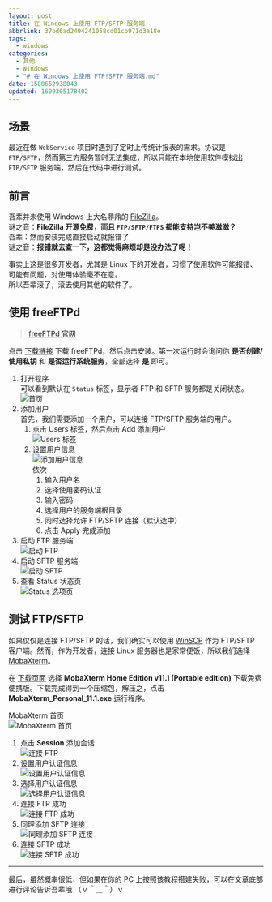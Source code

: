 ```yaml
---
layout: post
title: 在 Windows 上使用 FTP/SFTP 服务端
abbrlink: 37bd6ad2404241058cd01cb971d3e18e
tags:
  - windows
categories:
  - 其他
  - Windows
  - "# 在 Windows 上使用 FTP!SFTP 服务端.md"
date: 1580652938043
updated: 1609305178402
---
```


## 场景

最近在做 `WebService` 项目时遇到了定时上传统计报表的需求。协议是 `FTP/SFTP`，然而第三方服务暂时无法集成，所以只能在本地使用软件模拟出 `FTP/SFTP` 服务端，然后在代码中进行测试。

## 前言

吾辈并未使用 Windows 上大名鼎鼎的 [FileZilla](https://filezilla-project.org/)。\
谜之音：**FileZilla 开源免费，而且 `FTP/SFTP/FTPS` 都能支持岂不美滋滋？**\
吾辈：然而安装完成直接启动就报错了\
谜之音：**报错就去查一下，这都觉得麻烦却是没办法了呢！**

事实上这是很多开发者，尤其是 Linux 下的开发者，习惯了使用软件可能报错、可能有问题，对使用体验毫不在意。\
所以吾辈滚了，滚去使用其他的软件了。

## 使用 freeFTPd

> [freeFTPd 官网](http://www.freesshd.com/)

点击 [下载链接](http://www.freesshd.com/freeFTPd.exe) 下载 freeFTPd，然后点击安装。第一次运行时会询问你 **是否创建/使用私钥** 和 **是否运行系统服务**，全部选择 **是** 即可。

1. 打开程序\
   可以看到默认在 `Status` 标签，显示者 FTP 和 SFTP 服务都是关闭状态。
   ![首页](https://cdn.jsdelivr.net/gh/rxliuli/img-bed/20190217213152.png)
2. 添加用户\
   首先，我们需要添加一个用户，可以连接 FTP/SFTP 服务端的用户。
   1. 点击 Users 标签，然后点击 Add 添加用户\
      ![Users 标签](https://cdn.jsdelivr.net/gh/rxliuli/img-bed/20190217213700.png)
   2. 设置用户信息\
      ![添加用户信息](https://cdn.jsdelivr.net/gh/rxliuli/img-bed/20190217214421.png)\
      依次
      1. 输入用户名
      2. 选择使用密码认证
      3. 输入密码
      4. 选择用户的服务端根目录
      5. 同时选择允许 FTP/SFTP 连接（默认选中）
      6. 点击 Apply 完成添加
3. 启动 FTP 服务端\
   ![启动 FTP](https://cdn.jsdelivr.net/gh/rxliuli/img-bed/20190217214719.png)
4. 启动 SFTP 服务端\
   ![启动 SFTP](https://cdn.jsdelivr.net/gh/rxliuli/img-bed/20190217214843.png)
5. 查看 Status 状态页\
   ![Status 选项页](https://cdn.jsdelivr.net/gh/rxliuli/img-bed/20190217214951.png)

## 测试 FTP/SFTP

如果仅仅是连接 FTP/SFTP 的话，我们确实可以使用 [WinSCP](https://winscp.net/) 作为 FTP/SFTP 客户端。然而，作为开发者，连接 Linux 服务器也是家常便饭，所以我们选择 [MobaXterm](https://mobaxterm.mobatek.net/)。

在 [下载页面](https://mobaxterm.mobatek.net/download-home-edition.html) 选择 **MobaXterm Home Edition v11.1 (Portable edition)** 下载免费便携版。下载完成得到一个压缩包，解压之，点击 **MobaXterm\_Personal\_11.1.exe** 运行程序。

MobaXterm 首页\
![MobaXterm 首页](https://cdn.jsdelivr.net/gh/rxliuli/img-bed/20190217220138.png)

1. 点击 **Session** 添加会话\
   ![连接 FTP](https://cdn.jsdelivr.net/gh/rxliuli/img-bed/20190217220648.png)
2. 设置用户认证信息\
   ![设置用户认证信息](https://cdn.jsdelivr.net/gh/rxliuli/img-bed/20190217220940.png)
3. 选择用户认证信息\
   ![选择用户认证信息](https://cdn.jsdelivr.net/gh/rxliuli/img-bed/20190217221138.png)
4. 连接 FTP 成功\
   ![连接 FTP 成功](https://cdn.jsdelivr.net/gh/rxliuli/img-bed/20190217221321.png)
5. 同理添加 SFTP 连接\
   ![同理添加 SFTP 连接](https://cdn.jsdelivr.net/gh/rxliuli/img-bed/20190217221633.png)
6. 连接 SFTP 成功\
   ![连接 SFTP 成功](https://cdn.jsdelivr.net/gh/rxliuli/img-bed/20190217221801.png)

***

最后，虽然概率很低，但如果在你的 PC 上按照该教程搭建失败，可以在文章底部进行评论告诉吾辈哦 （ｖ＾＿＾）ｖ
